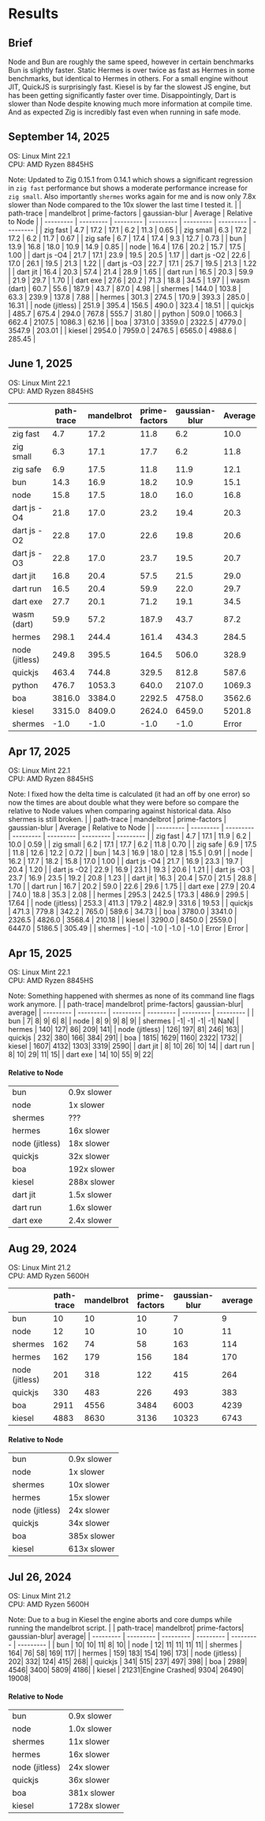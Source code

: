 # Results

## Brief
Node and Bun are roughly the same speed, however in certain benchmarks Bun is slightly faster. Static Hermes is over twice as fast as Hermes in some benchmarks, but identical to Hermes in others. For a small engine without JIT, QuickJS is surprisingly fast. Kiesel is by far the slowest JS engine, but has been getting significantly faster over time. Disappointingly, Dart is slower than Node despite knowing much more information at compile time. And as expected Zig is incredibly fast even when running in safe mode.

## September 14, 2025
OS: Linux Mint 22.1  
CPU: AMD Ryzen 8845HS

Note: Updated to Zig 0.15.1 from 0.14.1 which shows a significant regression in `zig fast` performance but shows a moderate performance increase for `zig small`. Also importantly `shermes` works again for me and is now only 7.8x slower than Node compared to the 10x slower the last time I tested it.
|                 | path-trace | mandelbrot | prime-factors | gaussian-blur | Average | Relative to Node |
| --------- | ---------  | --------- | --------- | --------- | --------- | --------- |
| zig fast        |        4.7 |       17.2 |          17.1 |           6.2 |    11.3 |             0.65 |
| zig small       |        6.3 |       17.2 |          17.2 |           6.2 |    11.7 |             0.67 |
| zig safe        |        6.7 |       17.4 |          17.4 |           9.3 |    12.7 |             0.73 |
| bun             |       13.9 |       16.8 |          18.0 |          10.9 |    14.9 |             0.85 |
| node            |       16.4 |       17.6 |          20.2 |          15.7 |    17.5 |             1.00 |
| dart js -O4     |       21.7 |       17.1 |          23.9 |          19.5 |    20.5 |             1.17 |
| dart js -O2     |       22.6 |       17.0 |          26.1 |          19.5 |    21.3 |             1.22 |
| dart js -O3     |       22.7 |       17.1 |          25.7 |          19.5 |    21.3 |             1.22 |
| dart jit        |       16.4 |       20.3 |          57.4 |          21.4 |    28.9 |             1.65 |
| dart run        |       16.5 |       20.3 |          59.9 |          21.9 |    29.7 |             1.70 |
| dart exe        |       27.6 |       20.2 |          71.3 |          18.8 |    34.5 |             1.97 |
| wasm (dart)     |       60.7 |       55.6 |         187.9 |          43.7 |    87.0 |             4.98 |
| shermes         |      144.0 |      103.8 |          63.3 |         239.9 |   137.8 |             7.88 |
| hermes          |      301.3 |      274.5 |         170.9 |         393.3 |   285.0 |            16.31 |
| node (jitless)  |      251.9 |      395.4 |         156.5 |         490.0 |   323.4 |            18.51 |
| quickjs         |      485.7 |      675.4 |         294.0 |         767.8 |   555.7 |            31.80 |
| python          |      509.0 |     1066.3 |         662.4 |        2107.5 |  1086.3 |            62.16 |
| boa             |     3731.0 |     3359.0 |        2322.5 |        4779.0 |  3547.9 |           203.01 |
| kiesel          |     2954.0 |     7959.0 |        2476.5 |        6565.0 |  4988.6 |           285.45 |

## June 1, 2025
OS: Linux Mint 22.1  
CPU: AMD Ryzen 8845HS

|                 | path-trace | mandelbrot | prime-factors | gaussian-blur | Average | Relative to Node |
| --------- | ---------  | --------- | --------- | --------- | --------- | --------- |
| zig fast        |        4.7 |       17.2 |          11.8 |           6.2 |    10.0 |             0.59 |
| zig small       |        6.3 |       17.1 |          17.7 |           6.2 |    11.8 |             0.70 |
| zig safe        |        6.9 |       17.5 |          11.8 |          11.9 |    12.1 |             0.72 |
| bun             |       14.3 |       16.9 |          18.2 |          10.9 |    15.1 |             0.90 |
| node            |       15.8 |       17.5 |          18.0 |          16.0 |    16.8 |             1.00 |
| dart js -O4     |       21.8 |       17.0 |          23.2 |          19.4 |    20.3 |             1.21 |
| dart js -O2     |       22.8 |       17.0 |          22.6 |          19.8 |    20.6 |             1.22 |
| dart js -O3     |       22.8 |       17.0 |          23.7 |          19.5 |    20.7 |             1.23 |
| dart jit        |       16.8 |       20.4 |          57.5 |          21.5 |    29.0 |             1.73 |
| dart run        |       16.5 |       20.4 |          59.9 |          22.0 |    29.7 |             1.77 |
| dart exe        |       27.7 |       20.1 |          71.2 |          19.1 |    34.5 |             2.05 |
| wasm (dart)     |       59.9 |       57.2 |         187.9 |          43.7 |    87.2 |             5.19 |
| hermes          |      298.1 |      244.4 |         161.4 |         434.3 |   284.5 |            16.93 |
| node (jitless)  |      249.8 |      395.5 |         164.5 |         506.0 |   328.9 |            19.57 |
| quickjs         |      463.4 |      744.8 |         329.5 |         812.8 |   587.6 |            34.96 |
| python          |      476.7 |     1053.3 |         640.0 |        2107.0 |  1069.3 |            62.82 |
| boa             |     3816.0 |     3384.0 |        2292.5 |        4758.0 |  3562.6 |           211.95 |
| kiesel          |     3315.0 |     8409.0 |        2624.0 |        6459.0 |  5201.8 |           309.46 |
| shermes         |       -1.0 |       -1.0 |          -1.0 |          -1.0 |   Error |            Error |

## Apr 17, 2025
OS: Linux Mint 22.1  
CPU: AMD Ryzen 8845HS

Note: I fixed how the delta time is calculated (it had an off by one error) so now the times are about double what they were before so compare the relative to Node values when comparing against historical data. Also shermes is still broken.
|                 | path-trace | mandelbrot | prime-factors | gaussian-blur | Average | Relative to Node |
| --------- | ---------  | --------- | --------- | --------- | --------- | --------- |
| zig fast        |        4.7 |       17.1 |          11.9 |           6.2 |    10.0 |             0.59 |
| zig small       |        6.2 |       17.1 |          17.7 |           6.2 |    11.8 |             0.70 |
| zig safe        |        6.9 |       17.5 |          11.8 |          12.6 |    12.2 |             0.72 |
| bun             |       14.3 |       16.9 |          18.0 |          12.8 |    15.5 |             0.91 |
| node            |       16.2 |       17.7 |          18.2 |          15.8 |    17.0 |             1.00 |
| dart js -O4     |       21.7 |       16.9 |          23.3 |          19.7 |    20.4 |             1.20 |
| dart js -O2     |       22.9 |       16.9 |          23.1 |          19.3 |    20.6 |             1.21 |
| dart js -O3     |       23.7 |       16.9 |          23.5 |          19.2 |    20.8 |             1.23 |
| dart jit        |       16.3 |       20.4 |          57.0 |          21.5 |    28.8 |             1.70 |
| dart run        |       16.7 |       20.2 |          59.0 |          22.6 |    29.6 |             1.75 |
| dart exe        |       27.9 |       20.4 |          74.0 |          18.8 |    35.3 |             2.08 |
| hermes          |      295.3 |      242.5 |         173.3 |         486.9 |   299.5 |            17.64 |
| node (jitless)  |      253.3 |      411.3 |         179.2 |         482.9 |   331.6 |            19.53 |
| quickjs         |      471.3 |      779.8 |         342.2 |         765.0 |   589.6 |            34.73 |
| boa             |     3780.0 |     3341.0 |        2326.5 |        4826.0 |  3568.4 |           210.18 |
| kiesel          |     3290.0 |     8450.0 |        2559.0 |        6447.0 |  5186.5 |           305.49 |
| shermes         |       -1.0 |       -1.0 |          -1.0 |          -1.0 |   Error |            Error |

## Apr 15, 2025
OS: Linux Mint 22.1  
CPU: AMD Ryzen 8845HS

Note: Something happened with shermes as none of its command line flags work anymore.
|                |    path-trace|    mandelbrot| prime-factors| gaussian-blur|       average|
| --------- | ---------  | --------- | --------- | --------- | --------- |
| bun            |             7|             8|             9|             6|             8|
| node           |             8|             9|             9|             8|             9|
| shermes        |            -1|            -1|            -1|            -1|           NaN|
| hermes         |           140|           127|            86|           209|           141|
| node (jitless) |           126|           197|            81|           246|           163|
| quickjs        |           232|           380|           166|           384|           291|
| boa            |          1815|          1629|          1160|          2322|          1732|
| kiesel         |          1607|          4132|          1303|          3319|          2590|
| dart jit       |           8|          10|          26|          10|            14|
| dart run       |           8|          10|          29|          11|            15|
| dart exe       |          14|          10|          55|           9|            22|

#### Relative to Node
|  |  |
| --------- | --------- |
| bun            |          0.9x slower|
| node           |            1x slower|
| shermes        |           ???|
| hermes         |           16x slower|
| node (jitless) |           18x slower|
| quickjs        |           32x slower|
| boa            |          192x slower|
| kiesel         |          288x slower|
| dart jit       |          1.5x slower|
| dart run       |          1.6x slower|
| dart exe       |          2.4x slower|

## Aug 29, 2024
OS: Linux Mint 21.2  
CPU: AMD Ryzen 5600H

|                |    path-trace|    mandelbrot| prime-factors| gaussian-blur|       average|
| --------- | ---------  | --------- | --------- | --------- | --------- |
| bun            |            10|            10|            10|             7|             9|
| node           |            12|            10|            10|            10|            11|
| shermes        |           162|            74|            58|           163|           114|
| hermes         |           162|           179|           156|           184|           170|
| node (jitless) |           201|           318|           122|           415|           264|
| quickjs        |           330|           483|           226|           493|           383|
| boa            |          2911|          4556|          3484|          6003|          4239|
| kiesel         |          4883|          8630|          3136|         10323|          6743|

#### Relative to Node
|  |  |
| --------- | --------- |
| bun            |          0.9x slower|
| node           |            1x slower|
| shermes        |           10x slower|
| hermes         |           15x slower|
| node (jitless) |           24x slower|
| quickjs        |           34x slower|
| boa            |          385x slower|
| kiesel         |          613x slower|

## Jul 26, 2024
OS: Linux Mint 21.2  
CPU: AMD Ryzen 5600H

Note: Due to a bug in Kiesel the engine aborts and core dumps while running the mandelbrot script.
|                |    path-trace|    mandelbrot| prime-factors| gaussian-blur|       average|
| --------- | ---------  | --------- | --------- | --------- | --------- |
| bun            |            10|            10|            11|             8|            10|
| node           |            12|            11|            11|            11|            11|
| shermes        |           164|            76|            58|           169|           117|
| hermes         |           159|           183|           154|           196|           173|
| node (jitless) |           202|           332|           124|           415|           268|
| quickjs        |           341|           515|           237|           497|           398|
| boa            |          2989|          4546|          3400|          5809|          4186|
| kiesel         |         21231|Engine Crashed|          9304|         26490|         19008|

#### Relative to Node
|  |  |
| --------- | --------- |
| bun            |          0.9x slower|
| node           |          1.0x slower|
| shermes        |           11x slower|
| hermes         |           16x slower|
| node (jitless) |           24x slower|
| quickjs        |           36x slower|
| boa            |          381x slower|
| kiesel         |         1728x slower|
